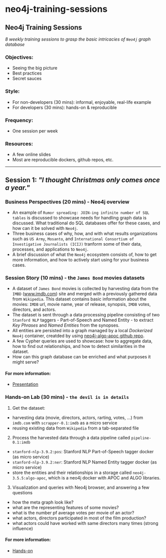 # neo4j-training-sessions

## Neo4j Training Sessions

*8 weekly training sessions to grasp the basic intricacies of `Neo4j` graph database*

### Objectives:
- Seeing the big picture
- Best practices 
- Secret sauces

### Style:
- For non-developers (30 mins): informal, enjoyable, real-life example
- For developers (30 mins): hands-on & reproducible

### Frequency:
- One session per week

### Resources:
- A few online slides
- Most are reproducible dockers, github repos, etc.

--- 

## Session 1: *"I thought Christmas only comes once a year."*

### Business Perspectives (20 mins) - Neo4j overview
- An example of `Rumor spreading: JOIN-ing infinite number of SQL tables` is discussed to showcase needs for handling graph data is discussed. What traditional do SQL databases offer for these cases, and how can it be solved with `Neo4j`. 
- Three business cases of why, how, and with what results organizations such as `US Army`, `Mosanto`, and `International Consortium of Investigative Journalists (ICIJ)` tranform some of their data, processes, and applications to `Neo4j`.
- A brief discussion of what the `Neo4j` ecosystem consists of, how to get more information, and how to actively start using for your business cases.

### Session Story (10 mins) - the `James Bond` movies datasets
- A dataset of `James Bond` movies is collected by harvesting data from the `IMBD` (www.imdb.com) site and merged with a previously gathered data from `Wikipedia`. This dataset contains basic information about the movies: `IMDB` url, movie name, year of release, synopsis, `IMDB` votes, directors, and actors.
- The dataset is sent through a data processing pipeline consisting of two `Stanford NLP` taggers - Part-of-Speech and Named Entity - to extract *Key Phrases* and *Named Entities* from the synopses.
- All entities are persisted into a graph managed by a local *Dockerized* `Neo4j` container, creatded by using [neo4j-algo-apoc github repo](../neo4j-algo-apoc).
- A few Cypher queries are used to showcase: how to aggregate data, how to find out relationships, and how to detect similarities in the dataset.
- How can this graph database can be enriched and what purposes it might serve?

#### For more information:
- [Presentation](/session_1/slide-deck)

### Hands-on Lab (30 mins) - `the devil is in details`
1. Get the dataset: 
- harvesting data (movie, directors, actors, rarting, votes, ...) from `imdb.com` with `scrapper-0.1:imdb` as a micro service
- reusing existing data from `Wikipedia` from a tab-separated file

2.  Process the harvested data through a data pipeline called `pipeline-0.1:imdb`
- `stanford-nlp-3.9.2:pos`: Stanford NLP Part-of-Speech tagger docker (as micro service)
- `stanford-nlp-3.9.2:ner`: Stanford NLP Named Entity tagger docker (as micro service)
- store the entities and their relationships in a storage called `neo4j-3.5.5:algo-apoc`, which is a neo4j docker with APOC and ALGO libraries.
    
3. Visualization and queries with Neo4j browser, and answering a few questions
- how the meta graph look like?
- what are the representing features of some movies?
- what is the number pf average votes per movie of an actor?
- what actors, directors participated in most of the film production?
- what actors could have worked with same directors many times (strong influence)


#### For more information:
- [Hands-on](/session_1/README.md)
